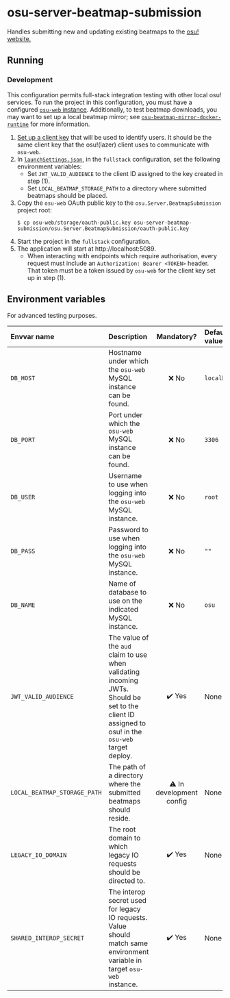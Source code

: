 # osu-server-beatmap-submission

Handles submitting new and updating existing beatmaps to the [osu! website.](https://osu.ppy.sh/)

## Running

### Development

This configuration permits full-stack integration testing with other local osu! services.
To run the project in this configuration, you must have a configured [`osu-web` instance](https://github.com/ppy/osu-web/blob/master/SETUP.md).
Additionally, to test beatmap downloads, you may want to set up a local beatmap mirror; see [`osu-beatmap-mirror-docker-runtime`](https://github.com/ThePooN/osu-beatmap-mirror-docker-runtime) for more information.

1. [Set up a client key](https://github.com/ppy/osu-web/blob/master/SETUP.md#use-the-api-from-osu) that will be used to identify users. It should be the same client key that the osu!(lazer) client uses to communicate with `osu-web`.
2. In [`launchSettings.json`](osu.Server.BeatmapSubmission/Properties/launchSettings.json), in the `fullstack` configuration, set the following environment variables:
   - Set `JWT_VALID_AUDIENCE` to the client ID assigned to the key created in step (1).
   - Set `LOCAL_BEATMAP_STORAGE_PATH` to a directory where submitted beatmaps should be placed.
3. Copy the `osu-web` OAuth public key to the `osu.Server.BeatmapSubmission` project root:
   ```
   $ cp osu-web/storage/oauth-public.key osu-server-beatmap-submission/osu.Server.BeatmapSubmission/oauth-public.key
   ```
4. Start the project in the `fullstack` configuration.
5. The application will start at http://localhost:5089.
   - When interacting with endpoints which require authorisation, every request must include an `Authorization: Bearer <TOKEN>` header. That token must be a token issued by `osu-web` for the client key set up in step (1).

## Environment variables

For advanced testing purposes.

| Envvar name                  | Description                                                                                                                                        |        Mandatory?        | Default value |
|:-----------------------------|:---------------------------------------------------------------------------------------------------------------------------------------------------|:------------------------:|:--------------|
| `DB_HOST`                    | Hostname under which the `osu-web` MySQL instance can be found.                                                                                    |           ❌ No           | `localhost`   |
| `DB_PORT`                    | Port under which the `osu-web` MySQL instance can be found.                                                                                        |           ❌ No           | `3306`        |
| `DB_USER`                    | Username to use when logging into the `osu-web` MySQL instance.                                                                                    |           ❌ No           | `root`        |
| `DB_PASS`                    | Password to use when logging into the `osu-web` MySQL instance.                                                                                    |           ❌ No           | `""`          |
| `DB_NAME`                    | Name of database to use on the indicated MySQL instance.                                                                                           |           ❌ No           | `osu`         |
| `JWT_VALID_AUDIENCE`         | The value of the `aud` claim to use when validating incoming JWTs. Should be set to the client ID assigned to osu! in the `osu-web` target deploy. |          ✔️ Yes          | None          |
| `LOCAL_BEATMAP_STORAGE_PATH` | The path of a directory where the submitted beatmaps should reside.                                                                                | ⚠️ In development config | None          |
| `LEGACY_IO_DOMAIN`           | The root domain to which legacy IO requests should be directed to.                                                                                 |          ✔️ Yes          | None          |
| `SHARED_INTEROP_SECRET`      | The interop secret used for legacy IO requests. Value should match same environment variable in target `osu-web` instance.                         |          ✔️ Yes          | None          |
